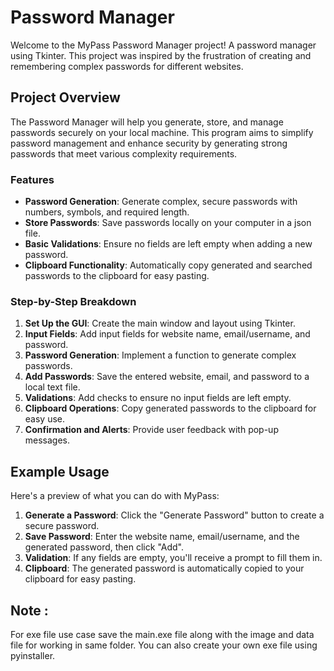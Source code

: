 # Password Manager 

Welcome to the MyPass Password Manager project! A password manager using Tkinter. This project was inspired by the frustration of creating and remembering complex passwords for different websites.

## Project Overview

The Password Manager will help you generate, store, and manage passwords securely on your local machine. This program aims to simplify password management and enhance security by generating strong passwords that meet various complexity requirements.

### Features

- **Password Generation**: Generate complex, secure passwords with numbers, symbols, and required length.
- **Store Passwords**: Save passwords locally on your computer in a json file.
- **Basic Validations**: Ensure no fields are left empty when adding a new password.
- **Clipboard Functionality**: Automatically copy generated and searched passwords to the clipboard for easy pasting.

### Step-by-Step Breakdown

1. **Set Up the GUI**: Create the main window and layout using Tkinter.
2. **Input Fields**: Add input fields for website name, email/username, and password.
3. **Password Generation**: Implement a function to generate complex passwords.
4. **Add Passwords**: Save the entered website, email, and password to a local text file.
5. **Validations**: Add checks to ensure no input fields are left empty.
6. **Clipboard Operations**: Copy generated passwords to the clipboard for easy use.
7. **Confirmation and Alerts**: Provide user feedback with pop-up messages.

## Example Usage

Here's a preview of what you can do with MyPass:

1. **Generate a Password**: Click the "Generate Password" button to create a secure password.
2. **Save Password**: Enter the website name, email/username, and the generated password, then click "Add".
3. **Validation**: If any fields are empty, you'll receive a prompt to fill them in.
4. **Clipboard**: The generated password is automatically copied to your clipboard for easy pasting.
   
## Note :
For exe file use case save the main.exe file along with the image and data file for working in same folder. 
You can also create your own exe file using pyinstaller.      
